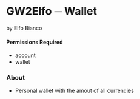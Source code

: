 # GW2Elfo ─ Wallet
by Elfo Bianco

#### Permissions Required
* account
* wallet

### About
* Personal wallet with the amout of all currencies
